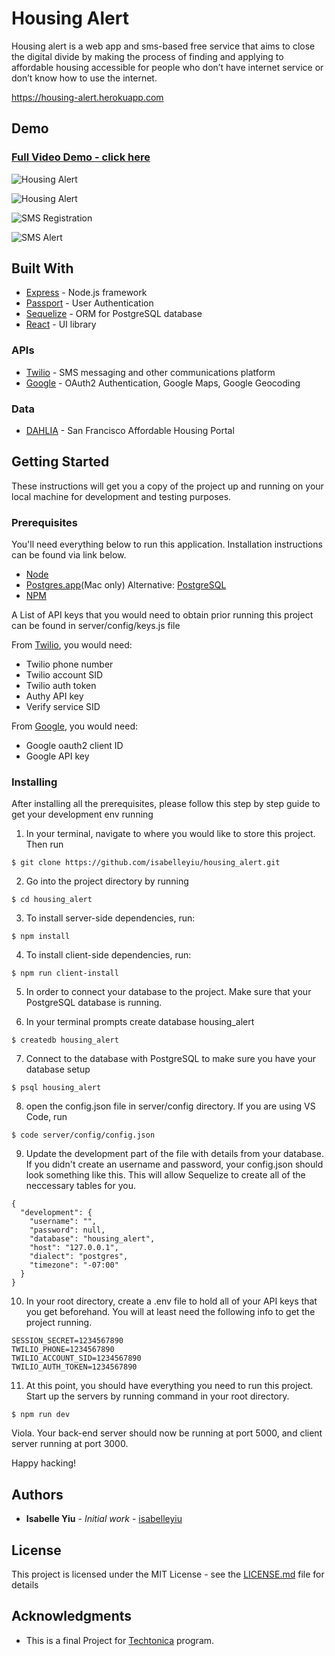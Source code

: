 # Housing Alert

Housing alert is a web app and sms-based free service that aims to close the digital divide by making the process of finding and applying to affordable housing accessible for people who don’t have internet service or don’t know how to use the internet. 

https://housing-alert.herokuapp.com

## Demo

### [Full Video Demo - click here](https://www.youtube.com/watch?v=MiBklCG1PE0&feature=youtu.be)


![Housing Alert](./client/public/housing_alert_registration.gif)


![Housing Alert](./client/public/housing_alert_preference.gif)


![SMS Registration](./client/public/housing_alert_SMS_registration.gif)


![SMS Alert](./client/public/housing_alert_SMS_alert.gif)


## Built With

* [Express](https://expressjs.com/) - Node.js framework
* [Passport](http://www.passportjs.org/) - User Authentication 
* [Sequelize](http://docs.sequelizejs.com/) - ORM for PostgreSQL database
* [React](https://reactjs.org/) - UI library

### APIs

* [Twilio](https://www.twilio.com/) - SMS messaging and other communications platform
* [Google](https://developers.google.com/) - OAuth2 Authentication, Google Maps, Google Geocoding

### Data 

* [DAHLIA](https://github.com/Exygy/sf-dahlia-salesforce/) - San Francisco Affordable Housing Portal 

## Getting Started

These instructions will get you a copy of the project up and running on your local machine for development and testing purposes. 

### Prerequisites

You'll need everything below to run this application. Installation instructions can be found via link below.

* [Node](https://nodejs.org/en/)
* [Postgres.app](https://postgresapp.com/)(Mac only) Alternative: [PostgreSQL](postgresql.org)
* [NPM](https://www.npmjs.com/)

A List of API keys that you would need to obtain prior running this project can be found in server/config/keys.js file

From [Twilio](https://www.twilio.com/), you would need: 
* Twilio phone number
* Twilio account SID
* Twilio auth token
* Authy API key
* Verify service SID

From [Google](https://developers.google.com/), you would need: 
* Google oauth2 client ID
* Google API key


### Installing

After installing all the prerequisites, please follow this step by step guide to get your development env running


1. In your terminal, navigate to where you would like to store this project. Then run

```
$ git clone https://github.com/isabelleyiu/housing_alert.git
```

2. Go into the project directory by running

```
$ cd housing_alert
```

3. To install server-side dependencies, run:

```
$ npm install 
```

4. To install client-side dependencies, run:

```
$ npm run client-install
```

5. In order to connect your database to the project. Make sure that your PostgreSQL database is running.

6. In your terminal prompts create database housing_alert

```
$ createdb housing_alert
```

7. Connect to the database with PostgreSQL to make sure you have your database setup 

```
$ psql housing_alert
```

8. open the config.json file in server/config directory. If you are using VS Code, run

```
$ code server/config/config.json
```

9. Update the development part of the file with details from your database. If you didn't create an username and password, your config.json should look something like this. This will allow Sequelize to create all of the neccessary tables for you.

```
{
  "development": {
    "username": "",
    "password": null,
    "database": "housing_alert",
    "host": "127.0.0.1",
    "dialect": "postgres",
    "timezone": "-07:00"
  }
}
```

10. In your root directory, create a .env file to hold all of your API keys that you get beforehand. You will at least need the following info to get the project running.

```
SESSION_SECRET=1234567890
TWILIO_PHONE=1234567890
TWILIO_ACCOUNT_SID=1234567890
TWILIO_AUTH_TOKEN=1234567890
```

11. At this point, you should have everything you need to run this project. Start up the servers by running command in your root directory.

``` 
$ npm run dev
```

Viola. Your back-end server should now be running at port 5000, and client server running at port 3000. 

Happy hacking!



## Authors

* **Isabelle Yiu** - *Initial work* - [isabelleyiu](https://github.com/isabelleyiu)


## License

This project is licensed under the MIT License - see the [LICENSE.md](LICENSE.md) file for details

## Acknowledgments

* This is a final Project for [Techtonica](https://techtonica.org/) program. 


